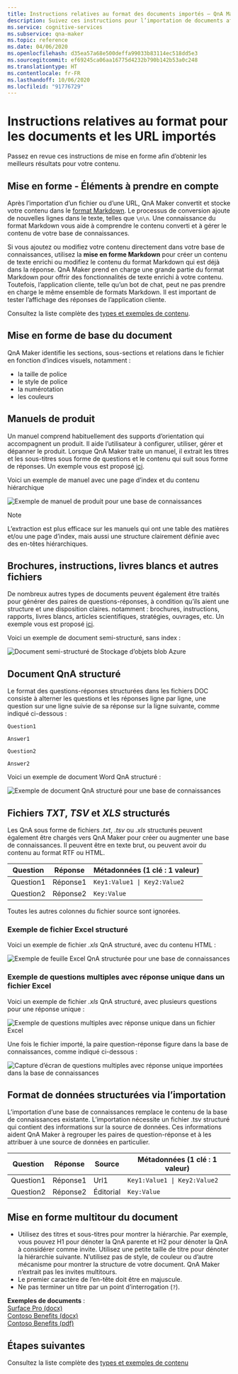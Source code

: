 ```yaml
---
title: Instructions relatives au format des documents importés – QnA Maker
description: Suivez ces instructions pour l’importation de documents afin d’obtenir les meilleurs résultats pour votre contenu.
ms.service: cognitive-services
ms.subservice: qna-maker
ms.topic: reference
ms.date: 04/06/2020
ms.openlocfilehash: d35ea57a68e500deffa99033b83114ec518dd5e3
ms.sourcegitcommit: ef69245ca06aa16775d4232b790b142b53a0c248
ms.translationtype: HT
ms.contentlocale: fr-FR
ms.lasthandoff: 10/06/2020
ms.locfileid: "91776729"
---
```

# <a name="format-guidelines-for-imported-documents-and-urls"></a>Instructions relatives au format pour les documents et les URL importés

Passez en revue ces instructions de mise en forme afin d’obtenir les meilleurs résultats pour votre contenu.

## <a name="formatting-considerations"></a>Mise en forme - Éléments à prendre en compte

Après l’importation d’un fichier ou d’une URL, QnA Maker convertit et stocke votre contenu dans le [format Markdown](https://en.wikipedia.org/wiki/Markdown). Le processus de conversion ajoute de nouvelles lignes dans le texte, telles que `\n\n`. Une connaissance du format Markdown vous aide à comprendre le contenu converti et à gérer le contenu de votre base de connaissances.

Si vous ajoutez ou modifiez votre contenu directement dans votre base de connaissances, utilisez la **mise en forme Markdown** pour créer un contenu de texte enrichi ou modifiez le contenu du format Markdown qui est déjà dans la réponse. QnA Maker prend en charge une grande partie du format Markdown pour offrir des fonctionnalités de texte enrichi à votre contenu. Toutefois, l’application cliente, telle qu’un bot de chat, peut ne pas prendre en charge le même ensemble de formats Markdown. Il est important de tester l’affichage des réponses de l’application cliente.

Consultez la liste complète des [types et exemples de contenu](./Concepts/content-types.md#file-and-url-data-types).

## <a name="basic-document-formatting"></a>Mise en forme de base du document

QnA Maker identifie les sections, sous-sections et relations dans le fichier en fonction d’indices visuels, notamment :

* la taille de police
* le style de police
* la numérotation
* les couleurs

## <a name="product-manuals"></a>Manuels de produit

Un manuel comprend habituellement des supports d’orientation qui accompagnent un produit. Il aide l’utilisateur à configurer, utiliser, gérer et dépanner le produit. Lorsque QnA Maker traite un manuel, il extrait les titres et les sous-titres sous forme de questions et le contenu qui suit sous forme de réponses. Un exemple vous est proposé [ici](https://download.microsoft.com/download/2/9/B/29B20383-302C-4517-A006-B0186F04BE28/surface-pro-4-user-guide-EN.pdf).

Voici un exemple de manuel avec une page d’index et du contenu hiérarchique

 ![Exemple de manuel de produit pour une base de connaissances](./media/qnamaker-concepts-datasources/product-manual.png)

> [!NOTE]
> L’extraction est plus efficace sur les manuels qui ont une table des matières et/ou une page d’index, mais aussi une structure clairement définie avec des en-têtes hiérarchiques.

## <a name="brochures-guidelines-papers-and-other-files"></a>Brochures, instructions, livres blancs et autres fichiers

De nombreux autres types de documents peuvent également être traités pour générer des paires de questions-réponses, à condition qu’ils aient une structure et une disposition claires. notamment : brochures, instructions, rapports, livres blancs, articles scientifiques, stratégies, ouvrages, etc. Un exemple vous est proposé [ici](https://qnamakerstore.blob.core.windows.net/qnamakerdata/docs/Manage%20Azure%20Blob%20Storage.docx).

Voici un exemple de document semi-structuré, sans index :

 ![Document semi-structuré de Stockage d’objets blob Azure](./media/qnamaker-concepts-datasources/semi-structured-doc.png)

## <a name="structured-qna-document"></a>Document QnA structuré

Le format des questions-réponses structurées dans les fichiers DOC consiste à alterner les questions et les réponses ligne par ligne, une question sur une ligne suivie de sa réponse sur la ligne suivante, comme indiqué ci-dessous :

```text
Question1

Answer1

Question2

Answer2
```

Voici un exemple de document Word QnA structuré :

 ![Exemple de document QnA structuré pour une base de connaissances](./media/qnamaker-concepts-datasources/structured-qna-doc.png)

## <a name="structured-txt-tsv-and-xls-files"></a>Fichiers *TXT*, *TSV* et *XLS* structurés

Les QnA sous forme de fichiers *.txt*, *.tsv* ou *.xls* structurés peuvent également être chargés vers QnA Maker pour créer ou augmenter une base de connaissances.  Il peuvent être en texte brut, ou peuvent avoir du contenu au format RTF ou HTML.

| Question  | Réponse  | Métadonnées (1 clé : 1 valeur) |
|-----------|---------|-------------------------|
| Question1 | Réponse1 | <code>Key1:Value1 &#124; Key2:Value2</code> |
| Question2 | Réponse2 |      `Key:Value`           |

Toutes les autres colonnes du fichier source sont ignorées.

### <a name="example-of-structured-excel-file"></a>Exemple de fichier Excel structuré

Voici un exemple de fichier *.xls* QnA structuré, avec du contenu HTML :

 ![Exemple de feuille Excel QnA structurée pour une base de connaissances](./media/qnamaker-concepts-datasources/structured-qna-xls.png)

### <a name="example-of-alternate-questions-for-single-answer-in-excel-file"></a>Exemple de questions multiples avec réponse unique dans un fichier Excel

Voici un exemple de fichier *.xls* QnA structuré, avec plusieurs questions pour une réponse unique :

 ![Exemple de questions multiples avec réponse unique dans un fichier Excel](./media/qnamaker-concepts-datasources/xls-alternate-question-example.png)

Une fois le fichier importé, la paire question-réponse figure dans la base de connaissances, comme indiqué ci-dessous :

 ![Capture d’écran de questions multiples avec réponse unique importées dans la base de connaissances](./media/qnamaker-concepts-datasources/xls-alternate-question-example-after-import.png)

## <a name="structured-data-format-through-import"></a>Format de données structurées via l’importation

L’importation d’une base de connaissances remplace le contenu de la base de connaissances existante. L’importation nécessite un fichier .tsv structuré qui contient des informations sur la source de données. Ces informations aident QnA Maker à regrouper les paires de question-réponse et à les attribuer à une source de données en particulier.

| Question  | Réponse  | Source| Métadonnées (1 clé : 1 valeur) |
|-----------|---------|----|---------------------|
| Question1 | Réponse1 | Url1 | <code>Key1:Value1 &#124; Key2:Value2</code> |
| Question2 | Réponse2 | Éditorial|    `Key:Value`       |

<a href="#formatting-considerations"></a>

## <a name="multi-turn-document-formatting"></a>Mise en forme multitour du document

* Utilisez des titres et sous-titres pour montrer la hiérarchie. Par exemple, vous pouvez H1 pour dénoter la QnA parente et H2 pour dénoter la QnA à considérer comme invite. Utilisez une petite taille de titre pour dénoter la hiérarchie suivante. N’utilisez pas de style, de couleur ou d’autre mécanisme pour montrer la structure de votre document. QnA Maker n’extrait pas les invites multitours.
* Le premier caractère de l’en-tête doit être en majuscule.
* Ne pas terminer un titre par un point d’interrogation (`?`).

**Exemples de documents** :<br>[Surface Pro (docx)](https://github.com/Azure-Samples/cognitive-services-sample-data-files/blob/master/qna-maker/data-source-formats/multi-turn.docx)<br>[Contoso Benefits (docx)](https://github.com/Azure-Samples/cognitive-services-sample-data-files/blob/master/qna-maker/data-source-formats/Multiturn-ContosoBenefits.docx)<br>[Contoso Benefits (pdf)](https://github.com/Azure-Samples/cognitive-services-sample-data-files/blob/master/qna-maker/data-source-formats/Multiturn-ContosoBenefits.pdf)

## <a name="next-steps"></a>Étapes suivantes

Consultez la liste complète des [types et exemples de contenu](./Concepts/content-types.md#file-and-url-data-types)